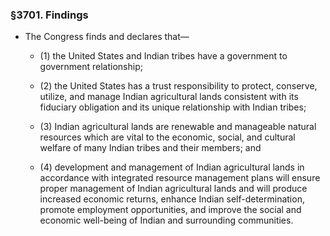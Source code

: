 ### §3701. Findings
* The Congress finds and declares that—

  * (1) the United States and Indian tribes have a government to government relationship;

  * (2) the United States has a trust responsibility to protect, conserve, utilize, and manage Indian agricultural lands consistent with its fiduciary obligation and its unique relationship with Indian tribes;

  * (3) Indian agricultural lands are renewable and manageable natural resources which are vital to the economic, social, and cultural welfare of many Indian tribes and their members; and

  * (4) development and management of Indian agricultural lands in accordance with integrated resource management plans will ensure proper management of Indian agricultural lands and will produce increased economic returns, enhance Indian self-determination, promote employment opportunities, and improve the social and economic well-being of Indian and surrounding communities.